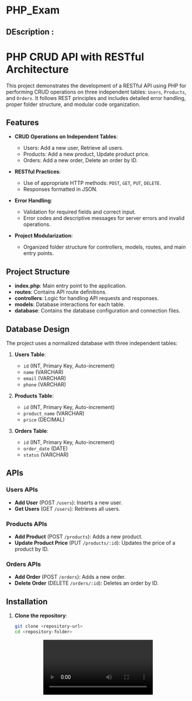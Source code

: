# PHP_Exam

## DEscription :

# PHP CRUD API with RESTful Architecture

This project demonstrates the development of a RESTful API using PHP for performing CRUD operations on three independent tables: `Users`, `Products`, and `Orders`. It follows REST principles and includes detailed error handling, proper folder structure, and modular code organization.

## Features

- **CRUD Operations on Independent Tables**:
  - Users: Add a new user, Retrieve all users.
  - Products: Add a new product, Update product price.
  - Orders: Add a new order, Delete an order by ID.

- **RESTful Practices**:
  - Use of appropriate HTTP methods: `POST`, `GET`, `PUT`, `DELETE`.
  - Responses formatted in JSON.

- **Error Handling**:
  - Validation for required fields and correct input.
  - Error codes and descriptive messages for server errors and invalid operations.

- **Project Modularization**:
  - Organized folder structure for controllers, models, routes, and main entry points.

## Project Structure

- **index.php**: Main entry point to the application.
- **routes**: Contains API route definitions.
- **controllers**: Logic for handling API requests and responses.
- **models**: Database interactions for each table.
- **database**: Contains the database configuration and connection files.

## Database Design

The project uses a normalized database with three independent tables:

1. **Users Table**:
   - `id` (INT, Primary Key, Auto-increment)
   - `name` (VARCHAR)
   - `email` (VARCHAR)
   - `phone` (VARCHAR)

2. **Products Table**:
   - `id` (INT, Primary Key, Auto-increment)
   - `product_name` (VARCHAR)
   - `price` (DECIMAL)

3. **Orders Table**:
   - `id` (INT, Primary Key, Auto-increment)
   - `order_date` (DATE)
   - `status` (VARCHAR)

## APIs

### Users APIs
- **Add User** (POST `/users`): Inserts a new user.
- **Get Users** (GET `/users`): Retrieves all users.

### Products APIs
- **Add Product** (POST `/products`): Adds a new product.
- **Update Product Price** (PUT `/products/:id`): Updates the price of a product by ID.

### Orders APIs
- **Add Order** (POST `/orders`): Adds a new order.
- **Delete Order** (DELETE `/orders/:id`): Deletes an order by ID.

## Installation

1. **Clone the repository**:
   ```bash
   git clone <repository-url>
   cd <repository-folder>

<div align="center">
 <video src="https://github.com/user-attachments/assets/089db189-2e87-485d-b3ac-906ef7dc6f83" type="video/mp4"> 
</video>
</div>
